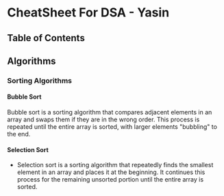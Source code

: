 # CheatSheet For DSA - Yasin

<!-- give me a line syntax for MD -->

## Table of Contents

## Algorithms

### Sorting Algorithms

#### Bubble Sort

Bubble sort is a sorting algorithm that compares adjacent elements in an array and swaps them if they are in the wrong order. This process is repeated until the entire array is sorted, with larger elements "bubbling" to the end.

#### Selection Sort

- Selection sort is a sorting algorithm that repeatedly finds the smallest element in an array and places it at the beginning. It continues this process for the remaining unsorted portion until the entire array is sorted.

